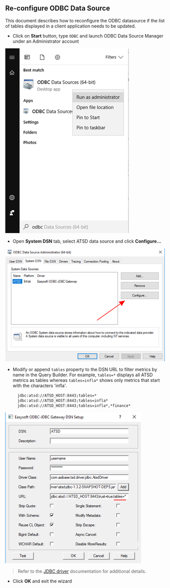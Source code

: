 ## Re-configure ODBC Data Source


This document describes how to reconfigure the ODBC datasource if the list of tables displayed in a client application needs to be updated.

- Click on **Start** button, type `ODBC` and launch ODBC Data Source Manager under an Administrator account

![](images/odbc_1.png)

- Open **System DSN** tab, select ATSD data source and click **Configure...**

![](images/odbc_2.png)

- Modify or append `tables` property to the DSN URL to filter metrics by name in the Query
  Builder. For example, `tables=*` displays all ATSD metrics as tables whereas `tables=infla*`
  shows only metrics that start with the characters 'infla'. 

  ```text
    jdbc:atsd://ATSD_HOST:8443;tables=*
    jdbc:atsd://ATSD_HOST:8443;tables=infla*
    jdbc:atsd://ATSD_HOST:8443;tables=infla*,*finance*
  ```
  
![](images/odbc_3.png)

> Refer to the [JDBC driver](https://github.com/axibase/atsd-jdbc#jdbc-connection-properties-supported-by-driver) documentation for additional details.

- Click **OK** and exit the wizard
